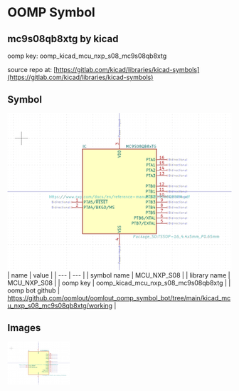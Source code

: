 # OOMP Symbol  
## mc9s08qb8xtg  by kicad  
  
oomp key: oomp_kicad_mcu_nxp_s08_mc9s08qb8xtg  
  
source repo at: [https://gitlab.com/kicad/libraries/kicad-symbols](https://gitlab.com/kicad/libraries/kicad-symbols)  
## Symbol  
  
[![working.png](working_600.png)](working.png)  
| name | value | 
| --- | --- | 
| symbol name | MCU_NXP_S08 | 
| library name | MCU_NXP_S08 | 
| oomp key | oomp_kicad_mcu_nxp_s08_mc9s08qb8xtg | 
| oomp bot github | https://github.com/oomlout/oomlout_oomp_symbol_bot/tree/main/kicad_mcu_nxp_s08_mc9s08qb8xtg/working | 
## Images  
  
[![working.png](working_140.png)](working.png)  
